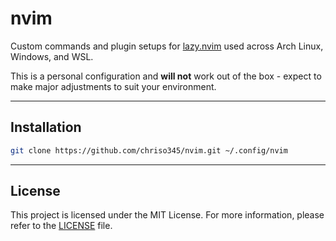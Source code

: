 # nvim

Custom commands and plugin setups for [lazy.nvim](https://github.com/folke/lazy.nvim) used across Arch Linux, Windows, and WSL. 

This is a personal configuration and **will not** work out of the box - expect to make major adjustments to suit your environment.

---

## Installation

```bash
git clone https://github.com/chriso345/nvim.git ~/.config/nvim
```

---

## License

This project is licensed under the MIT License. For more information, please refer to the [LICENSE](LICENSE) file.
